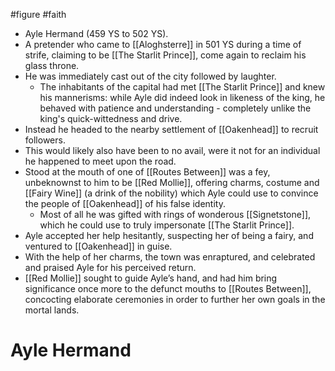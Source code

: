 #figure #faith
* Ayle Hermand (459 YS to 502 YS).
* A pretender who came to [[Aloghsterre]] in 501 YS during a time of strife, claiming to be [[The Starlit Prince]], come again to reclaim his glass throne.
* He was immediately cast out of the city followed by laughter.
	* The inhabitants of the capital had met [[The Starlit Prince]] and knew his mannerisms: while Ayle did indeed look in likeness of the king, he behaved with patience and understanding - completely unlike the king's quick-wittedness and drive.
* Instead he headed to the nearby settlement of [[Oakenhead]] to recruit followers.
* This would likely also have been to no avail, were it not for an individual he happened to meet upon the road.
* Stood at the mouth of one of [[Routes Between]] was a fey, unbeknownst to him to be [[Red Mollie]], offering charms, costume and [[Fairy Wine]] (a drink of the nobility) which Ayle could use to convince the people of [[Oakenhead]] of his false identity.
	* Most of all he was gifted with rings of wonderous [[Signetstone]], which he could use to truly impersonate [[The Starlit Prince]].
* Ayle accepted her help hesitantly, suspecting her of being a fairy, and ventured to [[Oakenhead]] in guise.
* With the help of her charms, the town was enraptured, and celebrated and praised Ayle for his perceived return.
* [[Red Mollie]] sought to guide Ayle’s hand, and had him bring significance once more to the defunct mouths to [[Routes Between]], concocting elaborate ceremonies in order to further her own goals in the mortal lands.
# Ayle Hermand
